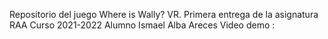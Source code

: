 Repositorio del juego Where is Wally? VR.
Primera entrega de la asignatura RAA Curso 2021-2022 Alumno Ismael Alba Areces
Video demo :
